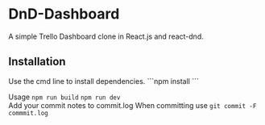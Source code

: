 # DnD-Dashboard
A simple Trello Dashboard clone in React.js and react-dnd.

<h2>Installation</h2>
Use the cmd line to install dependencies.
```npm install ```
<br>

Usage
```npm run build```
```npm run dev```
<br>
Add your commit notes to commit.log When committing use
```git commit -F commmit.log```
